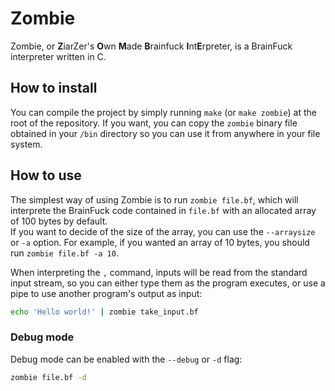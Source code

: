 # Zombie
Zombie, or **Z**iarZer's **O**wn **M**ade **B**rainfuck **I**nt**E**rpreter, is a BrainFuck interpreter written in C.

## How to install
You can compile the project by simply running `make` (or `make zombie`) at the root of the repository.
If you want, you can copy the `zombie` binary file obtained in your `/bin` directory so you can use it from anywhere in your file system.

## How to use
The simplest way of using Zombie is to run `zombie file.bf`, which will interprete the BrainFuck code contained in `file.bf` with an allocated array of 100 bytes by default.\
If you want to decide of the size of the array, you can use the `--arraysize` or `-a` option. For example, if you wanted an array of 10 bytes, you should run `zombie file.bf -a 10`.

When interpreting the `,` command, inputs will be read from the standard input stream, so you can either type them as the program executes, or use a pipe to use another program's output as input:
```bash
echo 'Hello world!' | zombie take_input.bf
```

### Debug mode
Debug mode can be enabled with the `--debug` or `-d` flag:
```bash
zombie file.bf -d
```
